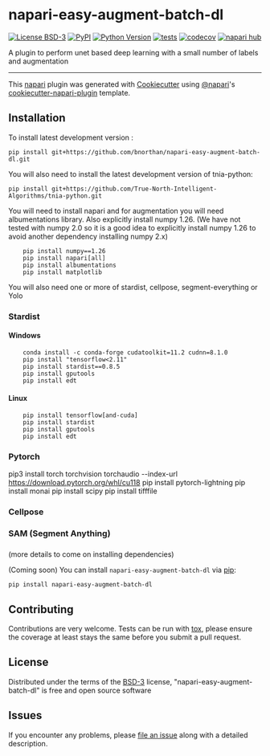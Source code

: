 # napari-easy-augment-batch-dl

[![License BSD-3](https://img.shields.io/pypi/l/napari-easy-augment-batch-dl.svg?color=green)](https://github.com/bnorthan/napari-easy-augment-batch-dl/raw/main/LICENSE)
[![PyPI](https://img.shields.io/pypi/v/napari-easy-augment-batch-dl.svg?color=green)](https://pypi.org/project/napari-easy-augment-batch-dl)
[![Python Version](https://img.shields.io/pypi/pyversions/napari-easy-augment-batch-dl.svg?color=green)](https://python.org)
[![tests](https://github.com/bnorthan/napari-easy-augment-batch-dl/workflows/tests/badge.svg)](https://github.com/bnorthan/napari-easy-augment-batch-dl/actions)
[![codecov](https://codecov.io/gh/bnorthan/napari-easy-augment-batch-dl/branch/main/graph/badge.svg)](https://codecov.io/gh/bnorthan/napari-easy-augment-batch-dl)
[![napari hub](https://img.shields.io/endpoint?url=https://api.napari-hub.org/shields/napari-easy-augment-batch-dl)](https://napari-hub.org/plugins/napari-easy-augment-batch-dl)

A plugin to perform unet based deep learning with a small number of labels and augmentation

----------------------------------

This [napari] plugin was generated with [Cookiecutter] using [@napari]'s [cookiecutter-napari-plugin] template.

<!--
Don't miss the full getting started guide to set up your new package:
https://github.com/napari/cookiecutter-napari-plugin#getting-started

and review the napari docs for plugin developers:
https://napari.org/stable/plugins/index.html
-->

## Installation

To install latest development version :

    pip install git+https://github.com/bnorthan/napari-easy-augment-batch-dl.git

You will also need to install the latest development version of tnia-python:

    pip install git+https://github.com/True-North-Intelligent-Algorithms/tnia-python.git

You will need to install napari and for augmentation you will need albumentations library.  Also explicitly install numpy 1.26.  (We have not tested with numpy 2.0 so it is a good idea to explicitly install numpy 1.26 to avoid another dependency installing numpy 2.x)

```
    pip install numpy==1.26
    pip install napari[all]
    pip install albumentations
    pip install matplotlib
```

You will also need one or more of stardist, cellpose, segment-everything or Yolo

### Stardist

#### Windows

```
    conda install -c conda-forge cudatoolkit=11.2 cudnn=8.1.0
    pip install "tensorflow<2.11"
    pip install stardist==0.8.5
    pip install gputools
    pip install edt
```

#### Linux

```
    pip install tensorflow[and-cuda]
    pip install stardist
    pip install gputools
    pip install edt
```

### Pytorch

pip3 install torch torchvision torchaudio --index-url https://download.pytorch.org/whl/cu118
pip install pytorch-lightning
pip install monai
pip install scipy
pip install tifffile

### Cellpose

### SAM (Segment Anything)

###

(more details to come on installing dependencies)


(Coming soon) You can install `napari-easy-augment-batch-dl` via [pip]:

    pip install napari-easy-augment-batch-dl



## Contributing

Contributions are very welcome. Tests can be run with [tox], please ensure
the coverage at least stays the same before you submit a pull request.

## License

Distributed under the terms of the [BSD-3] license,
"napari-easy-augment-batch-dl" is free and open source software

## Issues

If you encounter any problems, please [file an issue] along with a detailed description.

[napari]: https://github.com/napari/napari
[Cookiecutter]: https://github.com/audreyr/cookiecutter
[@napari]: https://github.com/napari
[MIT]: http://opensource.org/licenses/MIT
[BSD-3]: http://opensource.org/licenses/BSD-3-Clause
[GNU GPL v3.0]: http://www.gnu.org/licenses/gpl-3.0.txt
[GNU LGPL v3.0]: http://www.gnu.org/licenses/lgpl-3.0.txt
[Apache Software License 2.0]: http://www.apache.org/licenses/LICENSE-2.0
[Mozilla Public License 2.0]: https://www.mozilla.org/media/MPL/2.0/index.txt
[cookiecutter-napari-plugin]: https://github.com/napari/cookiecutter-napari-plugin

[file an issue]: https://github.com/bnorthan/napari-easy-augment-batch-dl/issues

[napari]: https://github.com/napari/napari
[tox]: https://tox.readthedocs.io/en/latest/
[pip]: https://pypi.org/project/pip/
[PyPI]: https://pypi.org/
